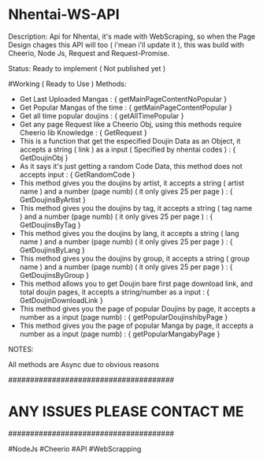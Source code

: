 # Nhentai-WS-API

Description: 
Api for Nhentai, it's made with WebScraping, so when the Page Design chages this API will too ( i'mean i'll update it ),
this was build with Cheerio, Node Js, Request and Request-Promise. 

Status: Ready to implement ( Not published yet )

#Working ( Ready to Use ) Methods:

- Get Last Uploaded Mangas : { getMainPageContentNoPopular }
- Get Popular Mangas of the time : { getMainPageContentPopular }
- Get all time popular doujins : { getAllTimePopular } 
- Get any page Request like a Cheerio Obj, using this methods require Cheerio lib Knowledge : { GetRequest }
- This is a function that get the especified Doujin Data as an Object, it accepts a string ( link ) as a input ( Specified by nhentai codes ) : { GetDoujinObj }
- As it says it's just getting a random Code Data, this method does not accepts input : { GetRandomCode }
- This method gives you the doujins by artist, it accepts a string ( artist name ) and a number (page numb) ( it only gives 25 per page ) : { GetDoujinsByArtist }
- This method gives you the doujins by tag, it accepts a string ( tag name ) and a number (page numb) ( it only gives 25 per page ) : { GetDoujinsByTag }
- This method gives you the doujins by lang, it accepts a string ( lang name ) and a number (page numb) ( it only gives 25 per page ) : { GetDoujinsByLang }
- This method gives you the doujins by group, it accepts a string ( group name ) and a number (page numb) ( it only gives 25 per page ) : { GetDoujinsByGroup }
- This method allows you to get Doujin bare first page download link, and total doujin pages, it accepts a string/number as a input : { GetDoujinDownloadLink }
- This method gives you the page of popular Doujins by page, it accepts a number as a input (page numb) : { getPopularDoujinshibyPage }
- This method gives you the page of popular Manga by page, it accepts a number as a input (page numb) : { getPopularMangabyPage }

NOTES:

All methods are Async due to obvious reasons

######################################
#   ANY ISSUES PLEASE CONTACT ME     #
######################################

#NodeJs #Cheerio #API #WebScrapping
